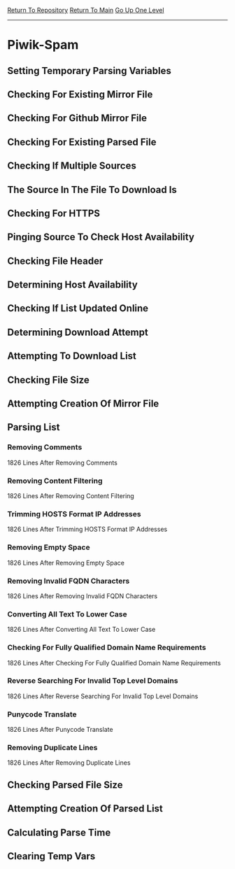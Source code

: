 [Return To Repository](https://github.com/deathbybandaid/piholeparser/)
[Return To Main](https://github.com/deathbybandaid/piholeparser/blob/master/RecentRunLogs/Mainlog.md)
[Go Up One Level](https://github.com/deathbybandaid/piholeparser/blob/master/RecentRunLogs/TopLevelScripts/30-Processing-External-Blacklists.md)
____________________________________
# Piwik-Spam
## Setting Temporary Parsing Variables
## Checking For Existing Mirror File
## Checking For Github Mirror File
## Checking For Existing Parsed File
## Checking If Multiple Sources
## The Source In The File To Download Is
## Checking For HTTPS
## Pinging Source To Check Host Availability
## Checking File Header
## Determining Host Availability
## Checking If List Updated Online
## Determining Download Attempt
## Attempting To Download List
## Checking File Size
## Attempting Creation Of Mirror File
## Parsing List
### Removing Comments
1826 Lines After Removing Comments
### Removing Content Filtering
1826 Lines After Removing Content Filtering
### Trimming HOSTS Format IP Addresses
1826 Lines After Trimming HOSTS Format IP Addresses
### Removing Empty Space
1826 Lines After Removing Empty Space
### Removing Invalid FQDN Characters
1826 Lines After Removing Invalid FQDN Characters
### Converting All Text To Lower Case
1826 Lines After Converting All Text To Lower Case
### Checking For Fully Qualified Domain Name Requirements
1826 Lines After Checking For Fully Qualified Domain Name Requirements
### Reverse Searching For Invalid Top Level Domains
1826 Lines After Reverse Searching For Invalid Top Level Domains
### Punycode Translate
1826 Lines After Punycode Translate
### Removing Duplicate Lines
1826 Lines After Removing Duplicate Lines
## Checking Parsed File Size
## Attempting Creation Of Parsed List
## Calculating Parse Time
## Clearing Temp Vars
